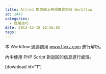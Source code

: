 ```yaml
---
title: Alfred 提取線上視頻真實地址 Workflow
id: 1447
categories:
  - 應用技巧
date: 2013-12-10 12:56:05
tags:
---
```


本 Workflow 通過調用 www.flvxz.com 進行解析。

內中使用 PHP Script 對返回的信息進行處理。

<!--more-->

[download id="1"]

&nbsp;